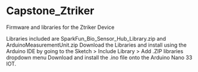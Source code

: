 # Capstone_Ztriker
Firmware and libraries for the Ztriker Device

Libraries included are SparkFun_Bio_Sensor_Hub_Library.zip and ArduinoMeasurementUnit.zip
Download the Libraries and install using the Arduino IDE by going to the Sketch > Include Library > Add .ZIP libraries dropdown menu
Download and install the .ino file onto the Arduino Nano 33 IOT.
